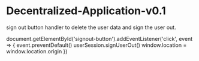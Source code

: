 # Decentralized-Application-v0.1

sign out button handler to delete the user data and sign the user out.

document.getElementById('signout-button').addEventListener('click', event => {
    event.preventDefault()
    userSession.signUserOut()
    window.location = window.location.origin
  })
